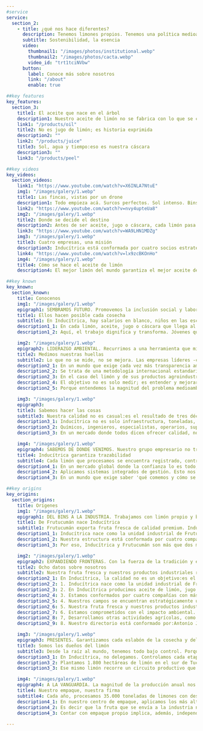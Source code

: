 ```yaml
---
#service
service:
  section_2:
    - title: ¿qué nos hace diferentes?
      description: Tenemos limones propios. Tenemos una política medioambiental. Tenemos un código de ética empresarial. Tenemos respeto por nuestra gente. Y tenemos arraigo regional. Estamos listos para seguir creciendo.
      subtitle: Sostenibilidad, la esencia
      video:
        thumbnail1: "/images/photos/institutional.webp"
        thumbnail2: "/images/photos/cacta.webp"
        video_id: "trt1tciNVbw"
      button:
        label: Conoce más sobre nosotros
        link: "/about"
        enable: true

##key features
key_features:
  section_3:
    title1: El aceite que nace en el árbol
    description1: Nuestro aceite de limón no se fabrica con lo que se consigue:se fabrica con lo que sembramos. En Inducítrica, el limón es propio, la trazabilidad es total y la excelencia comienza en la raíz.
    link1: "/products/oil"
    title2: No es jugo de limón; es historia exprimida
    description2: ""
    link2: "/products/juice"
    title3: Sol, agua y tiempo:eso es nuestra cáscara
    description3: ""
    link3: "/products/peel"

##key videos
key_videos:
  section_videos:
    link1: "https://www.youtube.com/watch?v=X6INLA7NtuE"
    img1: "/images/galery/1.webp"
    title1: Las fincas, vistas por un drone
    description1: Todo empieza acá. Surcos perfectos. Sol intenso. Bins que se alinean como soldados. Y limones que caen, uno a uno, en manos expertas. Esto es lo que vemos, cuando miramos desde arriba.
    link2: "https://www.youtube.com/watch?v=nvy4upteUa8"
    img2: "/images/galery/1.webp"
    title2: Donde se decide el destino
    description2: Antes de ser aceite, jugo o cáscara, cada limón pasa por nuestro centro de empaque. Ahí se define su rumbo. En este proceso no hay lugar para el azar; hay ojos expertos, tecnología y criterio.
    link3: "https://www.youtube.com/watch?v=WA9LHN1MDZg"
    img3: "/images/galery/1.webp"
    title3: Cuatro empresas, una misión
    description3: Inducítrica está conformada por cuatro socios estratégicos, referentes del sector citrícola. Cada uno aporta lo mejor de su recorrido. Juntos, impulsan un grupo con raíces en Tucumán y mirada global.
    link4: "https://www.youtube.com/watch?v=lx9zcBKOnHo"
    img4: "/images/galery/1.webp"
    title4: Cómo se hace el aceite de limón
    description4: El mejor limón del mundo garantiza el mejor aceite del mundo. Esa es la primera gran clave del proceso industrial. Porque con nosotros, el alma del cítrico se hace industria.

##key known
key_known:
  section_known:
    title: Conocenos
    img1: "/images/galery/1.webp"
    epigraph1: SEMBRAMOS FUTURO. Promovemos la inclusión social y laboral. FOTO INDUCITRICA
    title1: Ellos hacen posible cada cosecha
    subtitle1: En Inducítrica, hay salarios en blanco, niños en las escuelas, trabajos que dignifican y familias que crecen. Porque para nosotros, la cosecha de oportunidades es la más valiosa.
    description1_1: En cada limón, aceite, jugo o cáscara que llega al mundo, hay una historia que nace en Alberdi y sus alrededores. Nuestra presencia en esta ciudad situada al sur de Tucumán, en Argentina, impulsa economías locales, fortalece el entramado productivo, genera empleo de manera directa e indirecta, promueve la inclusión laboral con enfoque de género y mejora indicadores claves, como la escolarización y la estabilidad familiar.
    description1_2: Aquí, el trabajo dignifica y transforma. Jóvenes que antes migraban ahora encuentran oportunidades reales en su lugar de origen. Mientras tanto, emprendimientos, comercios y servicios crecen alrededor del desarrollo agroindustrial. Porque para nosotros, la cosecha más valiosa es la de las oportunidades.

    img2: "/images/galery/1.webp"
    epigraph2: LIDERAZGO AMBIENTAL. Recurrimos a una herramienta que mide el impacto y mejora el futuro. FOTO INDUCITRICA
    title2: Medimos nuestras huellas
    subtitle2: Lo que no se mide, no se mejora. Las empresas líderes -como Inducítrica- tienen hoy su Análisis de Ciclo de Vida, con el objetivo de minimizar el impacto ambiental.
    description2_1: En un mundo que exige cada vez más transparencia ambiental, las empresas líderes dan un paso hacia adelante:miden y hacen visibles los impactos reales de su producción, a través de una herramienta clave, el Análisis de Ciclo de Vida (también conocido por sus siglas, ACV).
    description2_2: Se trata de una metodología internacional estandarizada que permite cuantificar las huellas ambientales que genera un producto o proceso a lo largo de su vida útil. Esto incluye desde la extracción de materias primas hasta su disposición final, pasando por la producción, el transporte, el uso y el reciclaje.
    description2_3: En el caso del limón y de sus productos agroindustriales -como el jugo, el aceite esencial o la cáscara-, un ACV contempla el impacto del cultivo (agua, energía, fertilizantes, etcétera), el procesamiento industrial (consumo energético, residuos, emisiones, etcétera), el transporte e incluso el uso del envase y su reciclabilidad, entre otras cuestiones.
    description2_4: El objetivo no es solo medir; es entender y mejorar. Saber dónde estamos para decidir hacia dónde vamos. Actualmente, las empresas que priorizan la transparencia ante sus clientes y ante sus consumidores, que exportan a mercados exigentes, donde las normativas ambientales son cada vez más estrictas, y que asumen un compromiso real con la sustentabilidad cuentan con un Análisis de Ciclo de Vida. Inducítrica es una de ellas.
    description2_5: Porque entendemos la magnitud del problema medioambiental y la necesidad de tomar medidas. Esta auditoría, realizada por revisores externos, nos ha permitido identificar puntos críticos, reducir las huellas de carbono u otras, optimizar recursos y, especialmente, tomar decisiones basadas en datos. En definitiva, un ACV representa una poderosa carta de presentación.

    img3: "/images/galery/1.webp"
    epigraph3: 
    title3: Sabemos hacer las cosas
    subtitle3: Nuestra calidad no es casual:es el resultado de tres décadas de experiencia acumulada, transmitida y aplicada en cada decisión de la cosecha y del proceso industrial.
    description3_1: Inducítrica no es solo infraestructura, toneladas, productos industriales del limón y exportaciones. Es también -y sobre todo- conocimiento aplicado. La diferencia entre una buena cáscara y una excelente cáscara radica, muchas veces, en un detalle que solo detecta quien sabe. Y nosotros sabemos.
    description3_2: Químicos, ingenieros, especialistas, operarios, supervisores... detrás de cada fruta y de cada derivado que sale al mundo hay un equipo humano que comprende a fondo el comportamiento del limón en todas sus fases. Ese conocimiento no se improvisa. Viene de años de trabajo con la materia prima, del cumplimiento de las exigencias normativas y de aplicar mejoras continuas.
    description3_3: En un mercado donde todos dicen ofrecer calidad, nosotros tenemos un diferencial más potente:sabemos cómo lograrla. Y cómo sostenerla en el tiempo.

    img4: "/images/galery/1.webp"
    epigraph4: SABEMOS DE DONDE VENIMOS. Nuestro grupo empresario no trabaja en serie:trabaja con identidad.  FOTO INDUCITRICA 
    title4: Inducítrica garantiza trazabilidad
    subtitle4: Cada limón que procesamos se encuentra registrado, controlado y trazado desde que es cosechado hasta que llega al mundo, convertido en aceite esencial, jugo y cáscara deshidratada.
    description4_1: En un mercado global donde la confianza lo es todo, Inducítrica se posiciona como una empresa que garantiza trazabilidad total. Esto significa que cada limón que procesamos puede ser rastreado desde su origen en las fincas de Frutucumán hasta su llegada al cliente final, ya sea en Europa, Asia o América y ya sea como fruta fresca o como aceite de limón, jugo de limón y cáscara deshidratada.
    description4_2: Aplicamos sistemas integrados de gestión. Esto nos permite registrar cada lote, cada tratamiento y cada transformación. Así, cuando exportamos derivados del limón exportamos también información precisa, validada y transparente. Nuestros clientes no sólo compran calidad:compran seguridad alimentaria, cumplimiento normativo y una ética de producción.
    description4_3: En un mundo que exige saber 'qué comemos y cómo se hizo', nosotros tenemos las respuestas. Y esas respuestas se encuentran en nuestros sistemas. En Inducítrica, cada limón tiene identidad. Porque cada cliente merece saber, exactamente, qué está comprando.

##key origins
key_origins:
  section_origins:
    title: Orígenes
    img1: "/images/galery/1.webp"
    epigraph1: DEL BINS A LA INDUSTRIA. Trabajamos con limón propio y bajo un modelo de excelencia. FOTO INDUCITRICA
    title1: De Frutucumán nace Inducítrica
    subtitle1: Frutucumán exporta fruta fresca de calidad premium. Inducítrica industrializa el limón en aceite esencial, jugo y cáscara. Un origen común. Un modelo único. Una visión compartida.
    description1_1: Inducítrica nace como la unidad industrial de Frutucumán, la primera exportadora de fruta fresca de la Argentina. Producimos aceite esencial, jugo concentrado y cáscara deshidratada de limón, con materia prima proveniente de campos propios, ubicados estratégicamente en el sur de Tucumán, una de las mejores regiones del mundo para el cultivo de cítricos.
    description1_2: Nuestra estructura está conformada por cuatro compañías con más de 30 años de trayectoria:Blazquez SRL, Donato Álvarez SRL, Delotte SA y Jalil SRL. Es decir que Frutucumán e Inducítrica forman un ecosistema integrado de producción y transformación del limón. Ambas unidades trabajan con limón propio y bajo el mismo modelo de cantidad y calidad. Bajo el mismo modelo de sustentabilidad ambiental. Bajo el mismo modelo de gobernanza empresarial. Y bajo el mismo modelo de compromiso con el desarrollo regional.
    description1_3: Por eso, Inducítrica y Frutucumán son más que dos marcas; son el resultado de nuestra pasión por el limón. Cada producto que ofrecemos es el reflejo de la inclaudicable filosofía que, cada mañana, nos empuja al campo. Un origen común. Un modelo único. Una visión compartida.

    img2: "/images/galery/1.webp"
    epigraph2: EXPANDIENDO FRONTERAS. Con la fuerza de la tradición y el impulso de la innovación, seguimos creciendo. FOTO INDUCITRICA
    title2: Ocho datos sobre nosotros
    subtitle2: Nuestra fruta fresca y nuestros productos industriales responden a los más altos estándares de calidad y de cantidad, debido a que trabajamos con limones propios, en su totalidad.
    description2_1: En Inducítrica, la calidad no es un objetivo:es el punto de partida. Nace en el limón que cultivamos. Crece con la experiencia de nuestras compañías fundadoras. Y se fortalece en cada etapa del proceso. Estos ocho datos lo explican.
    description2_2: 1. Inducítrica nace como la unidad industrial de Frutucumán, la primera exportadora de fruta fresca de la Argentina.
    description2_3: 2. En Inducítrica producimos aceite de limón, jugo concentrado de limón y cáscara deshidratada de limón.
    description2_4: 3. Estamos conformados por cuatro compañías con más de 30 años de trayectoria:Delotte SA, Blázquez SRL, Donato Álvarez SRL y Jalil SRL.
    description2_5: 4. Nuestros campos se encuentran estratégicamente ubicados en el sur de la provincia argentina de Tucumán, una de las mejores regiones para el cultivo de cítricos.
    description2_6: 5. Nuestra fruta fresca y nuestros productos industriales responden a los más altos estándares de calidad. Garantizamos una trazabilidad total y aseguramos un control absoluto de cada etapa del proceso productivo, ya que trabajamos -justamente- con limones propios.
    description2_7: 6. Estamos comprometidos con el impacto ambiental. Realizamos análisis de ciclo de vida (LCA- ISO 14040/44) de nuestra producción.
    description2_8: 7, Desarrollamos otras actividades agrícolas, como naranjas, arándanos, caña de azúcar, soja, granos y paltas.
    description2_9: 8. Nuestro directorio está conformado por:Antonio Jalil (presidente), Ezequiel Almada (vicepresidente) y José Cebe (director).

    img3: "/images/galery/1.webp"
    epigraph3: PRESENTES. Garantizamos cada eslabón de la cosecha y del proceso productivo del limón. FOTO INDUCITRICA
    title3: Somos los dueños del limón
    subtitle3: Desde la raíz al mundo, tenemos todo bajo control. Porque Inducítrica es mucho más que una empresa citrícola; es un modelo de compromiso con el limón y sus derivados.
    description3_1: En Inducítrica, no delegamos. Controlamos cada etapa del proceso productivo del limón:desde la plantación hasta la exportación de su aceite esencial, jugo y cáscara. Esta decisión estratégica nos permite asegurar lo que pocos pueden:trazabilidad total, calidad constante y productos que conservan su pureza.
    description3_2: Plantamos 1.800 hectáreas de limón en el sur de Tucumán, una de las regiones más reconocidas del planeta para el cultivo de cítricos. Allí, en campos propios, comienza todo. Con tecnología, conocimiento y respeto por el ambiente, cultivamos un limón que nace distinto.
    description3_3: Ese mismo limón recorre un circuito productivo que también es nuestro:lo cosechamos, lo procesamos y lo transformamos en derivados que viajan a los más exigentes mercados internacionales. Este modelo de integración absoluta constituye una garantía. Implica que un cliente de América del Norte, Europa o Asia pueda saber exactamente de qué finca provino el limón o cómo y dónde fue procesado. Así somos en Inducítrica; distintos.

    img4: "/images/galery/1.webp"
    epigraph4: A LA VANGUARDIA. La magnitud de la producción anual nos posiciona como un referente en la industria citrícola. FOTO INDUCITRICA 
    title4: Nuestro empaque, nuestra firma
    subtitle4: Cada año, procesamos 35.000 toneladas de limones con destino industrial. Esta fruta, seleccionada en nuestro centro de empaque, es transformada en aceite, jugo y cáscara.
    description4_1: En nuestro centro de empaque, aplicamos los más altos estándares de higiene, selección y presentación. Allí, los limones con destino industrial son seleccionados cuidadosamente. Esta tarea manual nos permite garantizar la frescura, el aroma y el sabor de aquellos cítricos que luego se transformarán en aceite esencial, jugo y cáscara deshidratada de limón.
    description4_2: Es decir que la fruta que se envía a la industria no es un descarte; es materia prima elegida con el mismo rigor que cualquier otra. Cada limón es evaluado en función de su potencial para transformarse en un derivado. Y aprovechar así su máxima expresión. Actualmente, contamos con 35.000 toneladas anuales de limones propios para la industria. Y una proyección de entre 60.000 y 70.000 toneladas anuales para 2031.
    description4_3: Contar con empaque propio implica, además, independencia operativa, tiempos ágiles y un mejor cuidado del producto. Significa estar presentes en cada caja... en cada lote... en cada envío que lleva nuestro nombre. Y eso reafirma el compromiso con la excelencia. 
   
---
```


